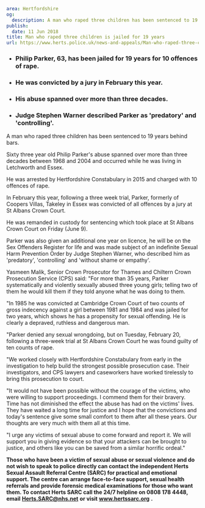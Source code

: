 ```yaml
area: Hertfordshire
og:
  description: A man who raped three children has been sentenced to 19 years behind bars.
publish:
  date: 11 Jun 2018
title: Man who raped three children is jailed for 19 years
url: https://www.herts.police.uk/news-and-appeals/Man-who-raped-three-children-is-jailed-for-19-years
```

* ### Philip Parker, 63, has been jailed for 19 years for 10 offences of rape.

 * ### He was convicted by a jury in February this year.

 * ### His abuse spanned over more than three decades.

 * ### Judge Stephen Warner described Parker as 'predatory' and 'controlling'.

A man who raped three children has been sentenced to 19 years behind bars.

Sixty three year old Philip Parker's abuse spanned over more than three decades between 1968 and 2004 and occurred while he was living in Letchworth and Essex.

He was arrested by Hertfordshire Constabulary in 2015 and charged with 10 offences of rape.

In February this year, following a three week trial, Parker, formerly of Coopers Villas, Takeley in Essex was convicted of all offences by a jury at St Albans Crown Court.

He was remanded in custody for sentencing which took place at St Albans Crown Court on Friday (June 9).

Parker was also given an additional one year on licence, he will be on the Sex Offenders Register for life and was made subject of an indefinite Sexual Harm Prevention Order by Judge Stephen Warner, who described him as 'predatory', 'controlling' and 'without shame or empathy'.

Yasmeen Malik, Senior Crown Prosecutor for Thames and Chiltern Crown Prosecution Service (CPS) said: "For more than 35 years, Parker systematically and violently sexually abused three young girls; telling two of them he would kill them if they told anyone what he was doing to them.

"In 1985 he was convicted at Cambridge Crown Court of two counts of gross indecency against a girl between 1981 and 1984 and was jailed for two years, which shows he has a propensity for sexual offending. He is clearly a depraved, ruthless and dangerous man.

"Parker denied any sexual wrongdoing, but on Tuesday, February 20, following a three-week trial at St Albans Crown Court he was found guilty of ten counts of rape.

"We worked closely with Hertfordshire Constabulary from early in the investigation to help build the strongest possible prosecution case. Their investigators, and CPS lawyers and caseworkers have worked tirelessly to bring this prosecution to court.

"It would not have been possible without the courage of the victims, who were willing to support proceedings. I commend them for their bravery. Time has not diminished the effect the abuse has had on the victims' lives. They have waited a long time for justice and I hope that the convictions and today's sentence give some small comfort to them after all these years. Our thoughts are very much with them all at this time.

"I urge any victims of sexual abuse to come forward and report it. We will support you in giving evidence so that your attackers can be brought to justice, and others like you can be saved from a similar horrific ordeal."

**Those who have been a victim of sexual abuse or sexual violence and do not wish to speak to police directly can contact the independent Herts Sexual Assault Referral Centre (SARC) for practical and emotional support. The centre can arrange face-to-face support, sexual health referrals and provide forensic medical examinations for those who want them. To contact Herts SARC call the 24/7 helpline on 0808 178 4448, email** **Herts.SARC@nhs.net** **or visit** **www.hertssarc.org** **.**
